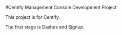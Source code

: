 #Centify Management Console Development Project

This project is for Centify.

The first stage is Dashes and Signup.

